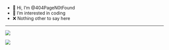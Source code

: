 - 👋 Hi, I’m @404PageN0tFound
- 👀 I’m interested in coding
- ❌ Nothing other to say here
---
<img src="https://github-readme-stats.vercel.app/api/top-langs/?username=404PageN0tFound&layout=compact&theme=radical">

[![](https://visitcount.itsvg.in/api?id=404PageN0tFound&label=Profile%20Views&color=12&icon=0&pretty=true)](https://visitcount.itsvg.in)
<!---
404PageN0tFound/404PageN0tFound is a ✨ special ✨ repository because its `README.md` (this file) appears on your GitHub profile.
You can click the Preview link to take a look at your changes.
--->
